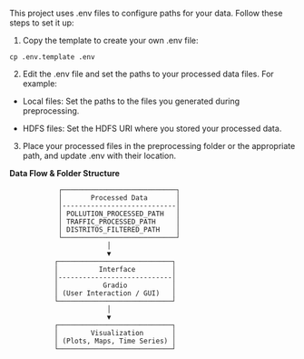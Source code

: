 This project uses .env files to configure paths for your data. Follow these steps to set it up:

1. Copy the template to create your own .env file:

```
cp .env.template .env
```
2. Edit the .env file and set the paths to your processed data files. For example:

- Local files: Set the paths to the files you generated during preprocessing.

- HDFS files: Set the HDFS URI where you stored your processed data.

3. Place your processed files in the preprocessing folder or the appropriate path, and update .env with their location.

**Data Flow & Folder Structure**


                ┌────────────────────────────┐
                │       Processed Data       │
                │----------------------------│
                │ POLLUTION_PROCESSED_PATH   │
                │ TRAFFIC_PROCESSED_PATH     │
                │ DISTRITOS_FILTERED_PATH    │
                └────────────────────────────┘
                            │
                            ▼
               ┌────────────────────────────┐
               │          Interface         │
               │----------------------------│
               │           Gradio           │
               │ (User Interaction / GUI)   │
               └────────────────────────────┘
                            │
                            ▼
               ┌────────────────────────────┐
               │        Visualization       │
               │ (Plots, Maps, Time Series) │
               └────────────────────────────┘

